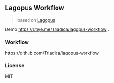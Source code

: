## Lagopus Workflow

> based on [Lagopus](https://github.com/Triadica/lagopus)

Demo https://r.tiye.me/Triadica/lagopus-workflow .

### Workflow

https://github.com/Triadica/lagopus-workflow

### License

MIT
